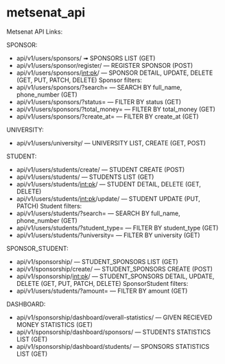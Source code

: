 # metsenat_api

Metsenat API Links:

SPONSOR:
* api/v1/users/sponsors/  ➟  SPONSORS LIST (GET)
* api/v1/users/sponsor/register/  —  REGISTER SPONSOR (POST)
* api/v1/users/sponsors/<int:pk>/  —  SPONSOR DETAIL, UPDATE, DELETE (GET, PUT, PATCH, DELETE)
Sponsor filters:
* api/v1/users/sponsors/?search=  —  SEARCH BY full_name, phone_number (GET)
* api/v1/users/sponsors/?status=  —  FILTER BY status (GET)
* api/v1/users/sponsors/?total_money=  —  FILTER BY total_money (GET)
* api/v1/users/sponsors/?create_at=  —  FILTER BY create_at (GET)


UNIVERSITY:
* api/v1/users/university/  —  UNIVERSITY LIST, CREATE (GET, POST)


STUDENT:
* api/v1/users/students/create/  —  STUDENT CREATE (POST)
* api/v1/users/students/  —  STUDENTS LIST (GET)
* api/v1/users/students/<int:pk>/  —  STUDENT DETAIL, DELETE (GET, DELETE)
* api/v1/users/students/<int:pk>/update/  —  STUDENT UPDATE (PUT, PATCH)
Student filters:
* api/v1/users/students/?search=  —  SEARCH BY full_name, phone_number (GET)
* api/v1/users/students/?student_type=  —  FILTER BY student_type (GET)
* api/v1/users/students/?university=  —  FILTER BY university (GET)


SPONSOR_STUDENT:
* api/v1/sponsorship/  —  STUDENT_SPONSORS LIST (GET)
* api/v1/sponsorship/create/  —  STUDENT_SPONSORS CREATE (POST)
* api/v1/sponsorship/<int:pk>/  —  STUDENT_SPONSORS DETAIL, UPDATE, DELETE (GET, PUT, PATCH, DELETE)
SponsorStudent filters:
* api/v1/users/students/?amount=  —  FILTER BY amount (GET)


DASHBOARD:
* api/v1/sponsorship/dashboard/overall-statistics/  —  GIVEN RECIEVED MONEY STATISTICS (GET)
* api/v1/sponsorship/dashboard/sponsors/  —  STUDENTS STATISTICS LIST (GET)
* api/v1/sponsorship/dashboard/students/  —  SPONSORS STATISTICS LIST (GET)


